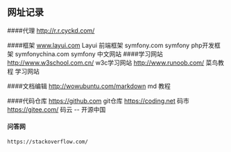 ## 网址记录

####代理
	http://r.r.cyckd.com/

####框架
	www.layui.com                 		Layui  前端框架
	symfony.com                   		symfony php开发框架
	symfonychina.com 			  		symfony  中文网站
####学习网站
	http://www.w3school.com.cn/   		w3c学习网站
	http://www.runoob.com/        		菜鸟教程 学习网站
	
####文档编辑
	http://wowubuntu.com/markdown 		md 教程

####代码仓库
	https://github.com					git仓库
	https://coding.net					码市
	https://gitee.com/					码云 -- 开源中国

#### 问答网
	https://stackoverflow.com/
	